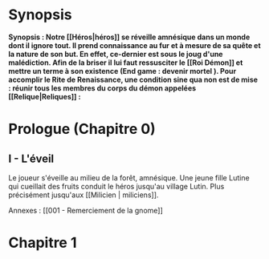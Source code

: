 # Synopsis

**Synopsis : Notre [[Héros|héros]] se réveille amnésique dans un monde dont il ignore tout. Il prend connaissance au fur et à mesure de sa quête et la nature  de son but.  En effet, ce-dernier est sous le joug d'une malédiction. Afin de la briser il lui faut ressusciter le [[Roi Démon]] et mettre un terme à son existence (End game : devenir mortel ). Pour accomplir le Rite de Renaissance, une condition sine qua non est de mise : réunir tous les membres du corps du démon appelées [[Relique|Reliques]] :**
# Prologue (Chapitre 0)

## I - L'éveil
Le joueur s'éveille au milieu de la forêt, amnésique. Une jeune fille Lutine qui cueillait des fruits conduit le héros jusqu'au village Lutin. Plus précisément jusqu'aux [[Milicien | miliciens]]. 

Annexes : [[001 - Remerciement de la gnome]] 
# Chapitre 1